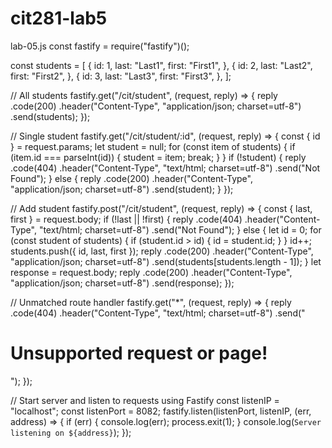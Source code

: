 # cit281-lab5

lab-05.js
const fastify = require("fastify")();

const students = [
  {
    id: 1,
    last: "Last1",
    first: "First1",
  },
  {
    id: 2,
    last: "Last2",
    first: "First2",
  },
  {
    id: 3,
    last: "Last3",
    first: "First3",
  },
];

// All students
fastify.get("/cit/student", (request, reply) => {
  reply
    .code(200)
    .header("Content-Type", "application/json; charset=utf-8")
    .send(students);
});

// Single student
fastify.get("/cit/student/:id", (request, reply) => {
  const { id } = request.params;
  let student = null;
  for (const item of students) {
    if (item.id === parseInt(id)) {
      student = item;
      break;
    }
  }
  if (!student) {
    reply
      .code(404)
      .header("Content-Type", "text/html; charset=utf-8")
      .send("Not Found");
  } else {
    reply
      .code(200)
      .header("Content-Type", "application/json; charset=utf-8")
      .send(student);
  }
});

// Add student
fastify.post("/cit/student", (request, reply) => {
  const { last, first } = request.body;
  if (!last || !first) {
    reply
      .code(404)
      .header("Content-Type", "text/html; charset=utf-8")
      .send("Not Found");
  } else {
    let id = 0;
    for (const student of students) {
      if (student.id > id) {
        id = student.id;
      }
    }
    id++;
    students.push({ id, last, first });
    reply
      .code(200)
      .header("Content-Type", "application/json; charset=utf-8")
      .send(students[students.length - 1]);
  }
  let response = request.body;
  reply
    .code(200)
    .header("Content-Type", "application/json; charset=utf-8")
    .send(response);
});

// Unmatched route handler
fastify.get("*", (request, reply) => {
  reply
    .code(404)
    .header("Content-Type", "text/html; charset=utf-8")
    .send("<h1>Unsupported request or page!</h1>");
});

// Start server and listen to requests using Fastify
const listenIP = "localhost";
const listenPort = 8082;
fastify.listen(listenPort, listenIP, (err, address) => {
  if (err) {
    console.log(err);
    process.exit(1);
  }
  console.log(`Server listening on ${address}`);
});
